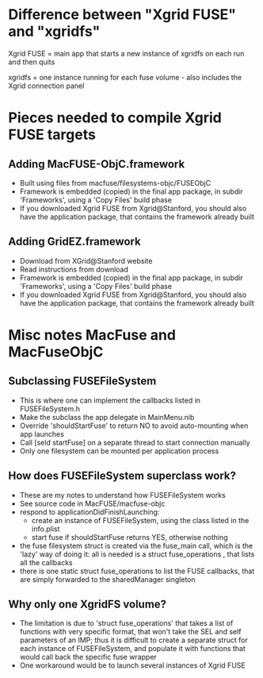 # Difference between "Xgrid FUSE" and "xgridfs"

Xgrid FUSE = main app that starts a new instance of xgridfs on each run and then quits

xgridfs = one instance running for each fuse volume - also includes the Xgrid connection panel


# Pieces needed to compile Xgrid FUSE targets

## Adding MacFUSE-ObjC.framework

* Built using files from macfuse/filesystems-objc/FUSEObjC
* Framework is embedded (copied) in the final app package, in subdir 'Frameworks', using a 'Copy Files' build phase
* If you downloaded Xgrid FUSE from Xgrid@Stanford, you should also have the application package, that contains the framework already built

## Adding GridEZ.framework

* Download from XGrid@Stanford website
* Read instructions from download
* Framework is embedded (copied) in the final app package, in subdir 'Frameworks', using a 'Copy Files' build phase
* If you downloaded Xgrid FUSE from Xgrid@Stanford, you should also have the application package, that contains the framework already built


# Misc notes MacFuse and MacFuseObjC

## Subclassing FUSEFileSystem

* This is where one can implement the callbacks listed in FUSEFileSystem.h
* Make the subclass the app delegate in MainMenu.nib
* Override 'shouldStartFuse' to return NO to avoid auto-mounting when app launches
* Call [seld startFuse] on a separate thread to start connection manually
* Only one filesystem can be mounted per application process


## How does FUSEFileSystem superclass work?

* These are my notes to understand how FUSEFileSystem works
* See source code in MacFUSE/macfuse-objc
* respond to applicationDidFinishLaunching:
	* create an instance of FUSEFileSystem, using the class listed in the info.plist
	* start fuse if shouldStartFuse returns YES, otherwise nothing
* the fuse filesystem struct is created via the fuse\_main call, which is the 'lazy' way of doing it: all is needed is a struct fuse\_operations , that lists all the callbacks
* there is one static struct fuse\_operations to list the FUSE callbacks, that are simply forwarded to the sharedManager singleton


## Why only one XgridFS volume?

* The limitation is due to 'struct fuse_operations' that takes a list of functions with very specific format, that won't take the SEL and self parameters of an IMP; thus it is difficult to create a separate struct for each instance of FUSEFileSystem, and populate it with functions that would call back the specific fuse wrapper
* One workaround would be to launch several instances of Xgrid FUSE